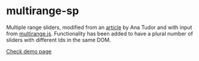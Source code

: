 # multirange-sp

Multiple range sliders, modified from an [article](https://css-tricks.com/multi-thumb-sliders-particular-two-thumb-case/) by Ana Tudor and with input from [multirange.js](https://leaverou.github.io/multirange/). Functionality has been added to have a plural number of sliders with different Ids in the same DOM.

[Check demo page](https://sinpantuflas.github.io/multirangesp)
